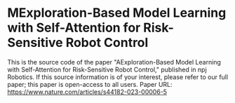# MExploration-Based Model Learning with Self-Attention for Risk-Sensitive Robot Control
This is the source code of the paper "AExploration-Based Model Learning with Self-Attention for Risk-Sensitive Robot Control," published in npj Robotics.
If this source information is of your interest, please refer to our full paper; this paper is open-access to all users.
Paper URL: https://www.nature.com/articles/s44182-023-00006-5
